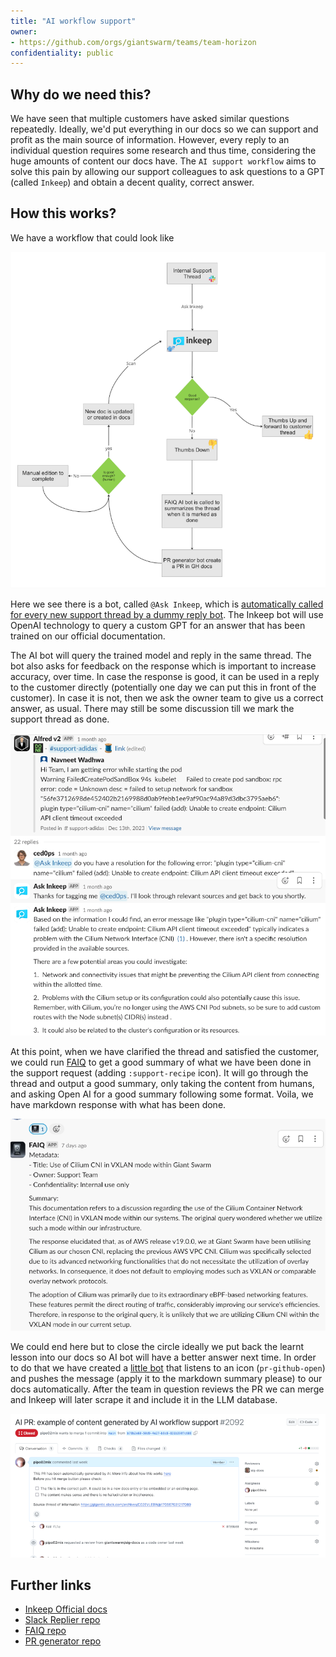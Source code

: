 ```yaml
---
title: "AI workflow support"
owner:
- https://github.com/orgs/giantswarm/teams/team-horizon
confidentiality: public
---
```


## Why do we need this?

We have seen that multiple customers have asked similar questions repeatedly. Ideally, we'd put everything in our docs so we can support and profit as the main source of information. However, every reply to an individual question requires some research and thus time, considering the huge amounts of content our docs have. The `AI support workflow` aims to solve this pain by allowing our support colleagues to ask questions to a GPT (called `Inkeep`) and obtain a decent quality, correct answer.

## How this works?

We have a workflow that could look like

![AI workflow schema](ai-workflow-00.png)

Here we see there is a bot, called `@Ask Inkeep`, which is [automatically called for every new support thread by a dummy reply bot](https://github.com/giantswarm/slack-replier). The Inkeep bot will use OpenAI technology to query a custom GPT for an answer that has been trained on our official documentation.

The AI bot will query the trained model and reply in the same thread. The bot also asks for feedback on the response which is important to increase accuracy, over time. In case the response is good, it can be used in a reply to the customer directly (potentially one day we can put this in front of the customer). In case it is not, then we ask the owner team to give us a correct answer, as usual. There may still be some discussion till we mark the support thread as done.

![AI workflow Inkeep](ai-workflow-01.png)

At this point, when we have clarified the thread and satisfied the customer, we could run [FAIQ](https://github.com/giantswarm/faiq) to get a good summary of what we have been done in the support request (adding `:support-recipe` icon). It will go through the thread and output a good summary, only taking the content from humans, and asking Open AI for a good summary following some format. Voila, we have markdown response with what has been done.

![AI workflow summary](ai-workflow-02.png)

We could end here but to close the circle ideally we put back the learnt lesson into our docs so AI bot will have a better answer next time. In order to do that we have created a [little bot](https://github.com/giantswarm/pr-generator/) that listens to an icon (`pr-github-open`) and pushes the message (apply it to the markdown summary please) to our docs automatically. After the team in question reviews the PR we can merge and Inkeep will later scrape it and include it in the LLM database.

![AI workflow PR](ai-workflow-03.png)

## Further links

- [Inkeep Official docs](https://docs.inkeep.com/overview/getting-started)
- [Slack Replier repo](https://github.com/giantswarm/slack-replier)
- [FAIQ repo](https://github.com/giantswarm/faiq)
- [PR generator repo](https://github.com/giantswarm/pr-generator)
